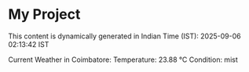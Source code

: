 # My Project

This content is dynamically generated in Indian Time (IST): 2025-09-06 02:13:42 IST


Current Weather in Coimbatore:
Temperature: 23.88 °C
Condition: mist
